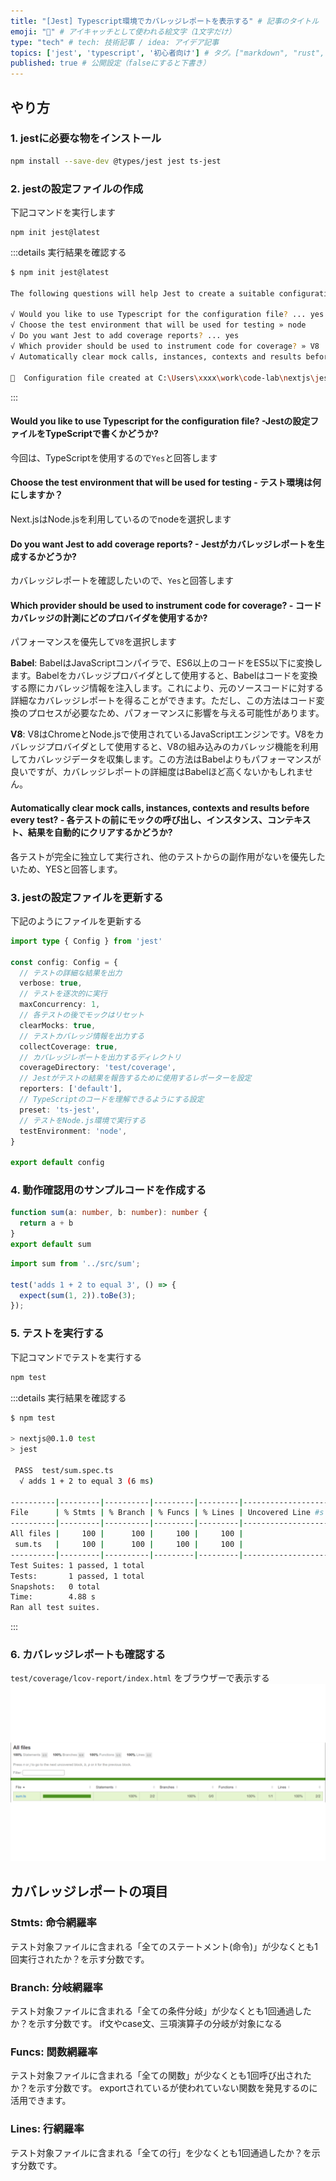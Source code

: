 ```yaml
---
title: "[Jest] Typescript環境でカバレッジレポートを表示する" # 記事のタイトル
emoji: "🎡" # アイキャッチとして使われる絵文字（1文字だけ）
type: "tech" # tech: 技術記事 / idea: アイデア記事
topics: ['jest', 'typescript', '初心者向け'] # タグ。["markdown", "rust", "aws"]のように指定する
published: true # 公開設定（falseにすると下書き）
---
```



## やり方
### 1. jestに必要な物をインストール
```bash
npm install --save-dev @types/jest jest ts-jest
```
### 2. jestの設定ファイルの作成
下記コマンドを実行します
```
npm init jest@latest
```
:::details 実行結果を確認する
```bash
$ npm init jest@latest

The following questions will help Jest to create a suitable configuration for your project

√ Would you like to use Typescript for the configuration file? ... yes
√ Choose the test environment that will be used for testing » node
√ Do you want Jest to add coverage reports? ... yes
√ Which provider should be used to instrument code for coverage? » V8
√ Automatically clear mock calls, instances, contexts and results before every test? ... yes

📝  Configuration file created at C:\Users\xxxx\work\code-lab\nextjs\jest.config.ts
```
:::


#### Would you like to use Typescript for the configuration file? -Jestの設定ファイルをTypeScriptで書くかどうか?

今回は、TypeScriptを使用するので`Yes`と回答します
#### Choose the test environment that will be used for testing - テスト環境は何にしますか？
Next.jsはNode.jsを利用しているのでnodeを選択します

#### Do you want Jest to add coverage reports? - Jestがカバレッジレポートを生成するかどうか?
カバレッジレポートを確認したいので、`Yes`と回答します

#### Which provider should be used to instrument code for coverage? - コードカバレッジの計測にどのプロバイダを使用するか?

パフォーマンスを優先して`V8`を選択します

**Babel**: BabelはJavaScriptコンパイラで、ES6以上のコードをES5以下に変換します。Babelをカバレッジプロバイダとして使用すると、Babelはコードを変換する際にカバレッジ情報を注入します。これにより、元のソースコードに対する詳細なカバレッジレポートを得ることができます。ただし、この方法はコード変換のプロセスが必要なため、パフォーマンスに影響を与える可能性があります。


**V8**: V8はChromeとNode.jsで使用されているJavaScriptエンジンです。V8をカバレッジプロバイダとして使用すると、V8の組み込みのカバレッジ機能を利用してカバレッジデータを収集します。この方法はBabelよりもパフォーマンスが良いですが、カバレッジレポートの詳細度はBabelほど高くないかもしれません。

#### Automatically clear mock calls, instances, contexts and results before every test? - 各テストの前にモックの呼び出し、インスタンス、コンテキスト、結果を自動的にクリアするかどうか?

各テストが完全に独立して実行され、他のテストからの副作用がないを優先したいため、YESと回答します。

### 3. jestの設定ファイルを更新する
下記のようにファイルを更新する
```ts:jest.config.ts
import type { Config } from 'jest'

const config: Config = {
  // テストの詳細な結果を出力
  verbose: true,
  // テストを逐次的に実行
  maxConcurrency: 1,
  // 各テストの後でモックはリセット
  clearMocks: true,
  // テストカバレッジ情報を出力する
  collectCoverage: true,
  // カバレッジレポートを出力するディレクトリ
  coverageDirectory: 'test/coverage',
  // Jestがテストの結果を報告するために使用するレポーターを設定
  reporters: ['default'],
  // TypeScriptのコードを理解できるようにする設定
  preset: 'ts-jest',
  // テストをNode.js環境で実行する
  testEnvironment: 'node',
}

export default config
```


### 4. 動作確認用のサンプルコードを作成する
```tsx:src/sum.ts
function sum(a: number, b: number): number {
  return a + b
}
export default sum
```

```tsx:test/sum.spec.ts
import sum from '../src/sum';

test('adds 1 + 2 to equal 3', () => {
  expect(sum(1, 2)).toBe(3);
});
```


### 5. テストを実行する

下記コマンドでテストを実行する
```bash
npm test
```
:::details 実行結果を確認する
```bash
$ npm test

> nextjs@0.1.0 test
> jest

 PASS  test/sum.spec.ts
  √ adds 1 + 2 to equal 3 (6 ms)

----------|---------|----------|---------|---------|-------------------
File      | % Stmts | % Branch | % Funcs | % Lines | Uncovered Line #s 
----------|---------|----------|---------|---------|-------------------
All files |     100 |      100 |     100 |     100 | 
 sum.ts   |     100 |      100 |     100 |     100 | 
----------|---------|----------|---------|---------|-------------------
Test Suites: 1 passed, 1 total
Tests:       1 passed, 1 total
Snapshots:   0 total
Time:        4.88 s
Ran all test suites.
```
:::


### 6. カバレッジレポートも確認する
`test/coverage/lcov-report/index.html` をブラウザーで表示する
![coverage](/images/articles/jest-coverage/coverage.png)



## カバレッジレポートの項目
### Stmts: 命令網羅率
テスト対象ファイルに含まれる「全てのステートメント(命令)」が少なくとも1回実行されたか？を示す分数です。
### Branch: 分岐網羅率
テスト対象ファイルに含まれる「全ての条件分岐」が少なくとも1回通過したか？を示す分数です。
if文やcase文、三項演算子の分岐が対象になる

### Funcs: 関数網羅率
テスト対象ファイルに含まれる「全ての関数」が少なくとも1回呼び出されたか？を示す分数です。
exportされているが使われていない関数を発見するのに活用できます。

### Lines: 行網羅率
テスト対象ファイルに含まれる「全ての行」を少なくとも1回通過したか？を示す分数です。
